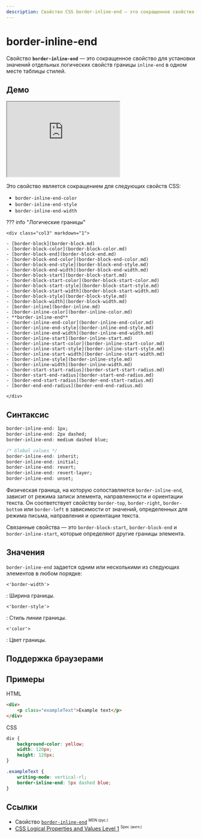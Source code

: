 ```yaml
---
description: Свойство CSS border-inline-end — это сокращенное свойство для установки значений отдельных логических свойств границы inline-end в одном месте таблицы стилей.
---
```


# border-inline-end

Свойство **`border-inline-end`** — это сокращенное свойство для установки значений отдельных логических свойств границы `inline-end` в одном месте таблицы стилей.

## Демо

<iframe class="interactive is-default-height" height="200" src="https://interactive-examples.mdn.mozilla.net/pages/css/border-inline-end.html" title="MDN Web Docs Interactive Example" loading="lazy" data-readystate="complete"></iframe>

Это свойство является сокращением для следующих свойств CSS:

-   `border-inline-end-color`
-   `border-inline-end-style`
-   `border-inline-end-width`

??? info "Логические границы"

    <div class="col3" markdown="1">

    - [border-block](border-block.md)
    - [border-block-color](border-block-color.md)
    - [border-block-end](border-block-end.md)
    - [border-block-end-color](border-block-end-color.md)
    - [border-block-end-style](border-block-end-style.md)
    - [border-block-end-width](border-block-end-width.md)
    - [border-block-start](border-block-start.md)
    - [border-block-start-color](border-block-start-color.md)
    - [border-block-start-style](border-block-start-style.md)
    - [border-block-start-width](border-block-start-width.md)
    - [border-block-style](border-block-style.md)
    - [border-block-width](border-block-width.md)
    - [border-inline](border-inline.md)
    - [border-inline-color](border-inline-color.md)
    - **border-inline-end**
    - [border-inline-end-color](border-inline-end-color.md)
    - [border-inline-end-style](border-inline-end-style.md)
    - [border-inline-end-width](border-inline-end-width.md)
    - [border-inline-start](border-inline-start.md)
    - [border-inline-start-color](border-inline-start-color.md)
    - [border-inline-start-style](border-inline-start-style.md)
    - [border-inline-start-width](border-inline-start-width.md)
    - [border-inline-style](border-inline-style.md)
    - [border-inline-width](border-inline-width.md)
    - [border-start-start-radius](border-start-start-radius.md)
    - [border-start-end-radius](border-start-end-radius.md)
    - [border-end-start-radius](border-end-start-radius.md)
    - [border-end-end-radius](border-end-end-radius.md)

    </div>

## Синтаксис

```css
border-inline-end: 1px;
border-inline-end: 2px dashed;
border-inline-end: medium dashed blue;

/* Global values */
border-inline-end: inherit;
border-inline-end: initial;
border-inline-end: revert;
border-inline-end: revert-layer;
border-inline-end: unset;
```

Физическая граница, на которую сопоставляется `border-inline-end`, зависит от режима записи элемента, направленности и ориентации текста. Он соответствует свойству `border-top`, `border-right`, `border-bottom` или `border-left` в зависимости от значений, определенных для режима письма, направления и ориентации текста.

Связанные свойства — это `border-block-start`, `border-block-end` и `border-inline-start`, которые определяют другие границы элемента.

## Значения

`border-inline-end` задается одним или несколькими из следующих элементов в любом порядке:

`<'border-width'>`

: Ширина границы.

`<'border-style'>`

: Стиль линии границы.

`<'color'>`

: Цвет границы.

## Поддержка браузерами

<p class="ciu_embed" data-feature="mdn-css__properties__border-inline-end" data-periods="future_1,current,past_1,past_2" data-accessible-colours="false"></p>

## Примеры

HTML

```html
<div>
    <p class="exampleText">Example text</p>
</div>
```

CSS

```css
div {
    background-color: yellow;
    width: 120px;
    height: 120px;
}

.exampleText {
    writing-mode: vertical-rl;
    border-inline-end: 5px dashed blue;
}
```

## Ссылки

-   Свойство [`border-inline-end`](https://developer.mozilla.org/ru/docs/Web/CSS/border-inline-end) <sup><small>MDN (рус.)</small></sup>
-   [CSS Logical Properties and Values Level 1](https://w3c.github.io/csswg-drafts/css-logical/#border-shorthands) <sup><small>Spec (англ.)</small></sup>
